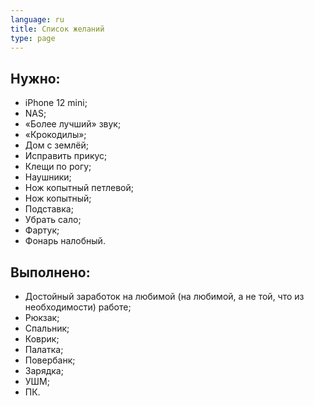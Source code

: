 ```yaml
---
language: ru
title: Cписок желаний
type: page
---
```


## Нужно:

- iPhone 12 mini;
- NAS;
- «Более лучший» звук;
- «Крокодилы»;
- Дом с землёй;
- Исправить прикус;
- Клещи по рогу;
- Наушники;
- Нож копытный петлевой;
- Нож копытный;
- Подставка;
- Убрать сало;
- Фартук;
- Фонарь налобный.

## Выполнено:

- Достойный заработок на любимой (на любимой, а не той, что из необходимости) работе;
- Рюкзак;
- Спальник;
- Коврик;
- Палатка;
- Повербанк;
- Зарядка;
- УШМ;
- ПК.
